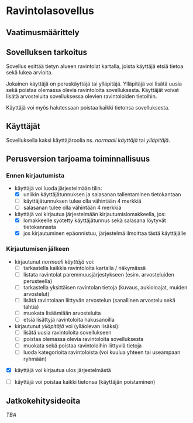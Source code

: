 # Ravintolasovellus

## Vaatimusmäärittely

## Sovelluksen tarkoitus

Sovellus esittää tietyn alueen ravintolat kartalla, joista käyttäjä etsiä tietoa sekä lukea arvioita.

Jokainen käyttäjä on peruskäyttäjä tai ylläpitäjä. Ylläpitäjä voi lisätä uusia sekä poistaa olemassa olevia ravintoloita sovelluksesta. Käyttäjät voivat lisätä arvosteluita sovelluksessa olevien ravintoloiden tietoihin.

Käyttäjä voi myös halutessaan poistaa kaikki tietonsa sovelluksesta. 

## Käyttäjät

Sovelluksella kaksi käyttäjäroolia ns. _normaali käyttäjä_ tai _ylläpitäjä_.

## Perusversion tarjoama toiminnallisuus

### Ennen kirjautumista

- käyttäjä voi luoda järjestelmään tilin:
  - [x] uniikin käyttäjätunnuksen ja salasanan tallentaminen tietokantaan 
  - [ ] käyttäjätunnuksen tulee olla vähintään 4 merkkiä
  - [ ] salasanan tulee olla vähintään 4 merkkiä

- käyttäjä voi kirjautua järjestelmään kirjautumislomakkeella, jos:
  - [x] lomakkeelle syötetty käyttäjätunnus sekä salasana löytyvät tietokannasta 
  - [x] jos kirjautuminen epäonnistuu, järjestelmä ilmoittaa tästä käyttäjälle 

### Kirjautumisen jälkeen

- kirjautunut _normaali käyttäjä_ voi:
  - [ ] tarkastella kaikkia ravintoloita kartalla / näkymässä 
  - [ ] listata ravintolat paremmuusjärjestykseen (esim. arvosteluiden perusteella)
  - [ ] tarkastella yksittäisen ravintolan tietoja (kuvaus, aukioloajat, muiden arvostelut)
  - [ ] lisätä ravintolaan liittyvän arvostelun (sanallinen arvostelu sekä tähtiä)
  - [ ] muokata lisäämiään arvosteluita
  - [ ] etsiä lisättyjä ravintoloita hakusanoilla

- kirjautunut _ylläpitäjä_ voi (ylläolevan lisäksi):
  - [ ] lisätä uusia ravintoloita sovellukseen
  - [ ] poistaa olemassa olevia ravintoloita sovelluksesta
  - [ ] muokata sekä poistaa ravintoloihin liittyviä tietoja
  - [ ] luoda kategorioita ravintoloista (voi kuulua yhteen tai useampaan ryhmään)

- [x] käyttäjä voi kirjautua ulos järjestelmästä 

- [ ] käyttäjä voi poistaa kaikki tietonsa (käyttäjän poistaminen)

## Jatkokehitysideoita

_TBA_
